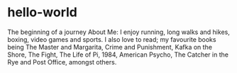 # hello-world
The beginning of a journey
About Me: 
I enjoy running, long walks and hikes, boxing, video games and sports. I also love to read; my favourite books being The Master and Margarita, Crime and Punishment, Kafka on the Shore, The Fight, The Life of Pi, 1984, American Psycho, The Catcher in the Rye and Post Office, amongst others.
